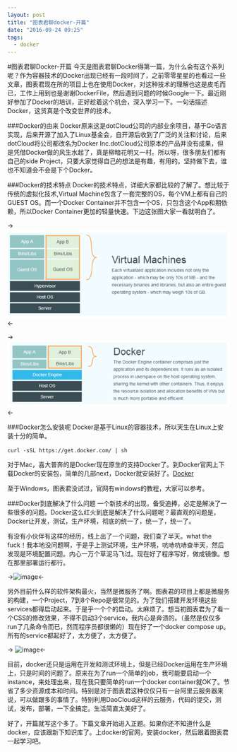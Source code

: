 ```yaml
---
layout: post
title: "图表君聊docker-开篇"
date: "2016-09-24 09:25"
tags:
  - docker
---
```


#图表君聊Docker-开篇
今天是图表君聊Docker得第一篇，为什么会有这个系列呢？作为容器技术的Docker出现已经有一段时间了，之前零零星星的也看过一些文章，图表君现在所的项目上也在使用Docker，对这种技术的理解也这是皮毛而已，工作上用到也是谢谢DockerFile，然后遇到问题的时候Google一下。最近刚好参加了Docker的培训，正好趁着这个机会，深入学习一下。一句话描述Docker，这货真是个改变世界的技术。

###Docker的由来
Docker原来这是dotCloud公司的内部业余项目，基于Go语言实现，后来开源了加入了Linux基金会，自开源后收到了广泛的关注和讨论，后来dotCloud将公司都改名为Docker Inc.dotCloud公司原本的产品并没有成果，但是凭借Docker做的风生水起了，真是柳暗花明又一村。所以呀，很多朋友们都有自己的side Project，只要大家觉得自己的想法是有趣，有用的。坚持做下去，谁也不知道会不会是下个Docker。

###Docker的技术特点
Docker的技术特点，详细大家都比较的了解了。想比较于传统的虚拟化技术,Virtual Machine包含了一套完整的OS，每个VM上都有自己的GUEST OS。而一个Docker Container并不包含一个OS，只包含这个App和期依赖，所以Docker Container更加的轻量快速。下边这张图大家一看就明白了。

->![image](../resources/img/docker-img.PNG)<-

->![image](../resources/img/vm-img.PNG)<-

###Docker怎么安装呢
Docker是基于Linux的容器技术，所以天生在Linux上安装十分的简单。

```curl -sSL https://get.docker.com/ | sh```

对于Mac，喜大普奔的是Docker现在原生的支持Docker了。到Docker官网上下载Docker的安装包，简单的几部next，Docker就安装好了。[Docker](https://www.docker.com/products/docker#/mac)

至于Windows，图表君没试过，官网有windows的教程，大家可以参考。

###Docker到底解决了什么问题
一个新技术的出现，备受追捧，必定是解决了一些很多的问题。Docker这么红火到底是解决了什么问题呢？最直观的问题是，Docker让开发，测试，生产环境，彻底的统一了，统一了，统一了。

有没有小伙伴有这样的经历，线上出了一个问题，我们查了半天。what the fuck！我本地没问题啊，于是乎上测试环境，生产环境，吭哧吭哧查半天，然后发现是环境配置问题。内心一万个草泥马飞过。现在好了程序写好，做成镜像。想在那里部署运行都行。

->![image](../resources/img/cnm-img.jpg)<-

另外目前什么样的软件架构最火，当然是微服务了啊。图表君的项目上都是微服务的构建，一个Project，7到8个Repo是很常见的。为了我们搭建开发环境这些services都得启动起来。于是乎一个个的启动。太麻烦了。想当初图表君为了看一个CSS的修改效果，不得不启动3个service，我内心是奔溃的。（虽然是仅仅多run了几条命令而已，然而程序员都很懒的）现在好了一个docker compose up。所有的service都起好了，太方便了，太方便了。

-> ![image](../resources/img/shuang-img.jpg)<-

目前，docker还只是运用在开发和测试环境上，但是已经Docker运用在生产环境上，只是时间的问题了。原来在为了run一个简单的job，我可能要启动一个instance，来处理出来，现在我只要简单的run一个docker container就OK了。节省了多少资源成本和时间。特别是对于图表君这种仅仅只有一台阿里云服务器来说，可以做跟多的事情了。特别利用DaoCloud这样的云服务，代码的提交，测试，发布，部署，一下全搞定。生活简直太美好了。

好了，开篇就写这个多了。下篇文章开始进入正题。如果你还不知道什么是docker，应该跟新下知识库了。上docker的官网，安装docker，然后跟着图表君一起学习吧。





